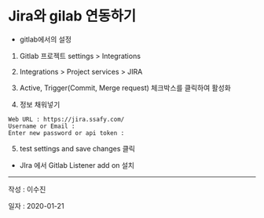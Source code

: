 # Jira와 gilab 연동하기

- gitlab에서의 설정

1. Gitlab 프로젝트 settings > Integrations

2. Integrations > Project services > JIRA

3. Active, Trigger(Commit, Merge request) 체크박스를 클릭하여 활성화

4.  정보 채워넣기 

   ```
   Web URL : https://jira.ssafy.com/
   Username or Email : 
   Enter new password or api token : 
   ```
   
5. test settings and save changes 클릭

- JIra 에서 Gitlab Listener add on 설치 

----

작성 : 이수진 

일자 : 2020-01-21